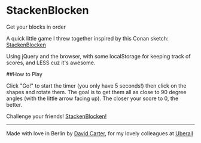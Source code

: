 StackenBlocken
==============

Get your blocks in order

A quick little game I threw together inspired by this Conan sketch: [StackenBlocken](http://www.youtube.com/embed/QEN5-_93gQg "StackenBlocken")

Using jQuery and the browser, with some localStorage for keeping track of scores, and LESS cuz it's awesome.

##How to Play

Click "Go!" to start the timer (you only have 5 seconds!) then click on the shapes and rotate them. The goal is to get them all as close to 90 degree angles (with the little arrow facing up). The closer your score to 0, the better.

Challenge your friends! [StackenBlocken!](http://davezatch.github.io/StackenBlocken/)

---

Made with love in Berlin by [David Carter](https://github.com/davezatch "David Carter"), for my lovely colleagues at [Uberall](http://www.uberall.com "Uberall")